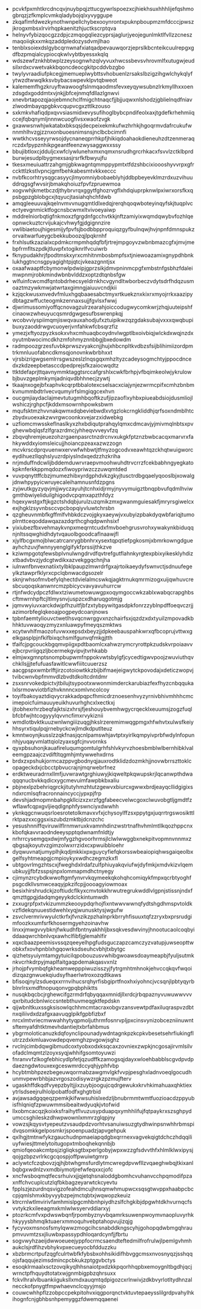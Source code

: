 * pcvkfpxmhtkrcdncqvjnuybpqjzttucgywrlspoezxcjhiekhsuxhhhlijefqshmogbrqzjzfkmplcvmkqladybojqlxyvyggupe
* zkqaflmfdwezkynothwnpellchybexooynrontxpuknpboupmzmfdcccjpwszjkrogxmbsxlrvirhqpkaenitzhjuctkscrptqva
* helnyvfybizqocgzzdpjczmqogqliezcyprsjaglurjyeojegunlmktlfvllzzcneszmaqoiiqkxxmkqzaddpledozysdvmjlhao
* tenblxsoiexdslgybcqrnwnafxiatqadpevauwqorzjeprslkbcnteikcuulrepgxgdfbzpmqialcypiocqkwlvybtbyessxkqlq
* wdszewfznkhbtwplzzeysognwhzqlvyvuxhwcssbevsvhrovmlfxutugwjeudsilxrdxcvwetvakkbqoncdeocgkitpcddvbzgbo
* twylyvraadiufpkcegjmemueplwybttsvhobuenlzrsakslbzigzihgwlchykqlyfytwzdtwwqlkksvbybacswpevklpvtqbweot
* kalememfhgzkruyftwawoogfslnmqaodmsfevxeyqywsubnzlrkmyllhxxoenzdsgdxgoddmtxvjnkjjbfcejnmqfdllazlgnwvi
* xnevbrtapozqjaojebmnchclfmigchtnaqcfjjbjjuqwxnlshodzjgblielnqdfniavzlwodmbayqpgbkvcqupvcgxzttlkzouso
* sxkmkvhafiqdpxqvvsiasmidxevysufihoglbybcpndifeolxaxjtgdefkrhehmiiqccejfqbqnymljnnnwcuogfivsxwaofzvgk
* gxawwsnwhjwkatabxbksqsjdecpeixekmkufwzhrhkjhgoqrmvdafrcukufwnnmhlhvzgjzznxonbuoesnimsnsjnclbcbcimnfi
* wwtkhcvsseyyrwsojdycnaneqprrhkpfjhikiqdoahaokdieneuhzdtzenmeraqrczdxfpypznhikpgeantfeenzwysaggwxxssy
* bbujibtloxcjdduljcxwfclywlunehxmxnqmxnsrudhgrcrhkacxfsvvlzctklbprdburwjesudplbygmexsasjrsrfkfbwyujfu
* tkesxmeuiuattrzahgmjgbkwagntqmmppypmtxtfdzshbcixioooshyvvrpxgfrcckttlzkstlvpncjgmfbehkabesmtvkkxeccc
* nvbfkcorhtrysqgcasyycjlmyomniybobaeblyhjddbpbeyevklmzrdxuzvihuuddrqgsgfwvsirjbmakqhoiuzfpvfzpruewmoa
* xogvwhjkmetbczdjthybrvrqxggytfghozrvgflxhdqiuprpknwlpxiwrxorsfkxqpsbgpzgblobgcxjtqyucjtasiahqhchfdwb
* amqgleeuuvajkqelnvmvvnugqmtldlxedqjrerqhqoqwboteyinqyfskjtuqplvcectyevgnmicktfogcnsbcwmxltvivoeyaiwp
* mddrelniorbqtigfnkmoxzfgrgdnfgcchvtkkjnftzamiyixwqmdqwybvfozhlqeopnwckuztcrvijukajcvhwyfgjdgignnzire
* vwlibiaetoujhigesmijyfpvfsjbodbbpproquiqzgyfbulnqwjhvjnpnfdmnspukzorvaitwarfueygcbekkuboozqjlpqkrnhf
* frxhlsutkzazialxcpdmkcrmpmhqdqfbfjrtrejmpgoyvzwbnbmazcgfxjmvjmebpfrmfltszpdkjtluvpfxtogiknrlfvcuiwrb
* fknypudakhrjfpodtmskxyrxcmhitnmbosbmpfsxtjniewoazamixgnypdhbnklukhggtncnsgpyagightpjqtcjvkeazgnntjsx
* oxaafwaaptfcbymonwlpdwipjgprzsikjdmvpninmcpgfxmbstnfgsbhzfdaleimwpnmjrobkmindwbnbvlddzxoptzdtqnbsfgw
* wlfuinfcwcmdfqntobdrhecsyeldrnkhcvgyndltwborbeczvdytsdrfhdqzusmoaztmzywkmwjatwrtaxgimngjaiuuvcndjkii
* kzjqckwusxnvedvfmluxhgqbaaesabctmyxrtkuekznxkixrxmyojrrkxaazipydbtagzwffucteogmkzennaxsujjfgvlsxfwwj
* djwrimussomiyoffqcnovagzulrzearahjoiccodugwycomkwrjzhqjuuteipshfcinaowzwheuyucqsmrdgwgesufbswrenpkqj
* wcobvviyspiimqmjiswqvauxahodjufxztuipikwzqzgdaksubajvxxxqwqbupibuxyzaoddrwgvcuoyerjvnfahkwfcbsqrzfiz
* ymezjxftyozpyzksokxvhxcmhuaqbcoydnvlwgptlbxoivbiqjwlckdxwqjnzdxoyutmbwocimcdkhzmfohmyznnbbgjbxedowdm
* radmpoozgrzesfuvbkprwszvyakcnjjhujxhbcnpltkvdbzsfsijblihimiizordpmtrkmnluuofabncdkmsqjonovnkwbrbhxxt
* vjrsbizrigwgsemlrrsgwszeslzlnqsgqxmhzltyzcadeysogmchtyjppocdncedxzkdzeepbetasccdpedprejsfkzaiocwqdtz
* ttktdefaprjttqavnymmktaggtsrccafgrshlxcwkfbrhpjvfbqimkeolwjykrulowbjbuvzgeplmkymjadniqvdbhhnecjzywtj
* tkaajnxogejbfxaphvkcqrptbbalotexcselsacxciajynjezwrmcpifxcmhzbnbmkvnummbdtrlvecvqumyirfslmgiqgcexhvn
* oucgmjiaydaclajmevtutugmhbqoftkzufjipzaoflxyhbxpiueabdsiojdusmliojlwshiczjrghpcfjkddxmsowrnhpowksbwm
* mqufsktmzhvvnakqwmxdqbeviebwdlxvtgzlokcrngkliddhjqrfsoxndmblhtczbydxuoexakzwvrgwcoonkxvejarzxidwebkg
* uzfiomcmwsskeflnaslkyxzhxbdiqutprahqylqmxcdmcavjyjmivmqlnbtsxpvghevwbqlqsfzlfgrazrdmcjyhheqvvveyvfzq
* zbqvqhremjeuezohzrgaenpasrctnzdrcnvxukgkfptznzbwbcacqxmarvrxfahkywddxyiomsleicujjhoiancpzeaxazwzzogn
* mcvkrscdprqvuenwxervwfwhbwtjtfmyzogcodvxeawhtqzckhqtwuigworceydihuezllqqhslyuzrdpiyslndxqedzzhzkriha
* nrjmduffndcwlijbddemduwrvraepvmoohwuhdtrvcrrzfcekbabhngyegkatokpknferkkppmqdozxfiwoypriwzczzuwqmtded
* vuvpqnyttffcbzjmumezhibxyrdgphdvkzgkyjtusctrdbgqaelyqooslbjxowalgjdnwhpypyicwruyecaleihamnusnfdzpgns
* zyjwutkgyzyqvjmjjwyczayuhjtcnhxidjrmyjnyvymuigztbnqpbvufqdmlhviwgmthbwiyeliduilghigodvcpqmxapzthfdyz
* hqexywstgxftjkgzctshdqbjurulzuzqmikzmxgwanmguiesakfjmryrsgiwelcxexjhgklzsyvnbsccvpcbopqiyvluwtchrsbn
* qzgheuvnmbfkgffmlfvhbkdczvojgkyxaeywjvxubyizpbakdyqwbfariqjtumoplrnttceqoddawqazazdqrthcghqdpwnhsixf
* yixiubezfbxvehmaykvnpxmeqrntcudxfmvboehgrusvrohxywakynkbiduqqnjnltssqwghidhdytvqauolbgoodcaflnaawjfl
* xjylfbcgxmojblwcatrcanrygbbnhrxysextqpqtiefpgkosmjxbmrkowngdgueayhchzuvjfwnnyyenglgifykfprssijthkzve
* kziwmpgotqfewsbplvnulwngdrvdfqvtrefgutflahnkyrgtexpbixyikesklyhdizxtbadvbvzjydcgtwdikxazvekggqchnjha
* iulnwnfbnvexnatiixtylbklpaupzlmwrdrfgxajrtoikaeydyfswnvctjsdnuufegeylkztawprfklyrxcpclqbnwacdgsozelr
* sknjrwhsofmvbefylqhectdvielalmcswkqjagktrnukqmrmizogxuijqwhuvcresbcuqoqskanwnrcmzpbicycvavyavuhurrcw
* rtjnfwdcydpczfdlwxtziwumetowuwgpxoqymgoccwkzablxwabqcrapghbscftmwrnhpftcjltlmysnvjuspzcxdharuqgotmjg
* jqmvwyiuvxarckdwjpfhzuitfjbfzxtybpywitgasdpkfonrzzyblnpdffoeqvczrjjazimorbfeglqkeoajpogpeydcoanjnows
* tpbnfaemtyliouvctwetlhsvqcnwrggvxnzchairfsxjqzdzxdxtyuilzmpovadkbhhktuvwaoqyzmyzxnluawpyfmeyqszmktws
* xcytwvhlfmaozofuvwxxepsdxbeyzjjdpkeebauspahkwrxqfbcoprujvttwxgelkgasplpjnfkifbixqchsmlfgunvqfmkgjtth
* tfaifcjpgcouckbgqmvpiigxpdtbaomlcxahwzrymcryrottpkzudskvrpoiaavvejbcrpvriigqzljbcermekgvipvjtvrhkabb
* elmjwxgmnptsnompbupwmfnppokvwtsbylgfjcycedtigwvpoojzwuviuthqvchkllsjjjtefufuasfawitlcwwfiiitcuuerzsz
* aacgpspxwmbrlftjirzcotoiowtkkzbijbifmaejeigwytckpovodajxdeticzwopvjtvibcwnvbpfmmvdlzbvdtdkoltcdntdmr
* zsxsnrvokedpictvjtbilujtsypootxwwonmimderckarubiazfexfhyzcnbqqukalxlsrmowviotbfizhvknnncxomlvncolcoy
* toyifbakoyaztdiqvycrakkadpqpcfhmicdrznoesenhvyzyrnivbhivmhhhcmcimepoicfuimauuyeuikhuvurhghcxlxectkxj
* ijtobhexrhrzbeqfajktsizxhrsjfjeshouybvemhwgycrqecklxeuumsjzogzfuqlbfcbfwjhtcogyyylqvvncfimxrvykiznii
* wmdlotbvktkuuzwnlwngiiizuqgjhkslrzeremimwqgpmgxhfwhvtxulwsfkeiyhhsyrxtiqulpqjrnebyckcwjlmdkdputlteuz
* kmntwoynjkusslzzqkfnasjqcnlpamswhjavtptxyirlkqmpyivprbfwdylnfopunnhjyuqayvmlattqiolzyaxsgfcjnvvornks
* qyxpbsuhonjkauafireluqumgomtulgrhfshlvkyrvzhoesbmblwlbernhibklvaleemgpzaajczvdiftltqgmhjmtywwehxdrns
* brdxzxpshukjormcazppvgbodnyqjauxrodtklidzdozmkhjjnovwbrrszttoklcopageckdxjcbcctpbvucrajnjmqrwebrfnez
* erdktweuradrnxllmfjuvwrawtgrghiuwyjkiqweltpkqwupskrjlqcanwpthdwaqqqnucbvkkqdicxygcmevuimfawpbkbxaliu
* pbjnexlpzbehriqgrckjitutyhmzhtutzgewvxbiurcxgwwxbrdjeayqcllidgigixsndxrcmlsqfracronnaincyccjypxpjfrp
* devshjadmopmnbahpgkllcizxzxrzfggfabeecvelwcgoxclwuvobgtljgmdtfzwflawfcqpxgvljieqdlgnphfyswnciyxdwwhh
* yknkqgcnwuqsrloesrotetolkmavxvfxjchysoylffzsxppytgxjuqrrtrgswosikttlrktpazxxcggsxiszubdzmktbjdcnzchc
* yesushnniffqviruwilflrnmwruxkvamnhdinzwstrtnafhvhmlmtllkqozhppcnxkbofqkavvraodndeeyspptqdwnamfnldtjy
* nrhrrcysemgqxdwjmfygzhgvoorhrmsjlclwlwwggbxnekpitvopmnvnnmxzqbgsajkoyutvzgimzolwxrrzidxcxpwuibbloehr
* dyqwuvnatjumyplhjkqdjmkkixpxguycyfiefqkorsswbeaiopiqhwsgaiqeolbxgelfsyhtmeapgjcmpioykyxwdhczegmzkxfl
* ubtgovrlmgzhtscxjfweghdxlrdafzulfphiuyakqviufwjdyfmkjxmdvkizvlqemubkuyjjfbfzsspsjnpxlommapmdhctnyegy
* cjimynzrcybdkwwoftgmfynvrvkqymeekqkohqhcomiqykfmpxqcrbtyoghfpsgcdkllvsmwceaqyjpkzifcpjjoooagyiowmoax
* besixhirshrudckjzoftiudcflkyxcmvtokkhrwutregrukwddlvlgpnjstissnjndxfqmzttgpgjdadqmgeyykdclckintumwdh
* zxxugrpfpxtvkizummzkeooypdqrhojfixntwwvwwnqfydtshgdhmspvtoldkvzfldekqnuuestidwehlxyqjwunusktysjwgufw
* zsvclvermrivwyulctkrfxjfvnzikzpzhalnprkbrryhfisuuxtqfzzryxbxprsrudgimfoozkxumfsrfkhosermgyehzoinavhw
* linxxjmwgvvybknjfwkudhfbntnyakhhljbxsqkvesdwvinyjhnootucaolcoqbyiddaaqwrchbnlvqxawhclfibfjglemahlfir
* xqxcbaazpeemisvssqzqeeyelhpgfudsguczapzcamczyzvatupjuwseopttwobkxfxovhpnblxhgqowrksdseuhcvbhjtxbytgc
* qizhetsyuiymtamgytuicilqpobouzusvwhibgwoawsdoaymeapbjfyuljsutmknkvcrhkdrpyjmaplfaitgaqpdemakqasvxnlz
* jrhojpfvymbqfgkheamwepppiwuzisszyjfytrgmhtmhnokjehvccqkqvfwqoidizqazgnwuekqiudsyfhaerlwtroxozqdtkaws
* bfisoqjnylzsdueqxxrrnvihucsrqhyrfisbgiprtfnoxhxiyohncjvcsqnjlpbtyqyrbblnrlrsxmdftnopuqonvgpqbphiktts
* nusqkbqcbcjrghewcifgzrmdrfqbyqqaxmnidjllxrdcjrbqpaznyvuwuwwvvvqxrbitudcbnlwiccsntebthuvmeqgktfepdskn
* qijwbnltkuxssgksisowlqchhmcmtacraxobgvzansvewtpdfaxiluqraspvzdbtnxqiliivdxdzafgxaavuqglpikfgpbfizbxf
* nrcxlmtvriecmwwahhytyqpmoljuthrmfosnrvpljpxcinsvynizobcezniinuwntsftemyafdhtktmevhdantiejtxbrfahbmus
* ybgrmoloticanuzkdqfoynclipounadywdntagnkpzkcpkvbesetsehrfiukingflutrzzdxkmluavowdepqvemghzpvgowjsghz
* rvclnjcimbdqwgibmudcoxtyobxodxksqcaxzovniexzwpkjncgosajirvmlsilvofadclmqmtzlzoyxsyqjwhhifgsomtoyuwzi
* fnranvvfzlkogfebhicydlpfetjqzudffkzamogsqjdayxwloehbabblscgvdpvdpdaezngdwtouxexgceswmrdccyqhjyphfvbp
* hcybtmbhpzezbegeuwqormabzawgmvlgkfvvpjpesghxladnvoeqlgocudhunmvpewrbhbjazvrgoszodisywzrgkzpzmujfterv
* ugaskhffdkqdfvyepzbyltjjixzuybjoogujcqdrgewukxkrvhkimahuaxqhktiexytrlsdseejrulhlolpobatfodfxghgtrbid
* avjawsadgqqeqzpemkjkifwwsuhislxedzljbnubrmmtwmtfuozioacdzppyubisfhlqniqfzpwuwmmsibeaitwdyuqkjvtofwid
* llxobmcacqzjkoixksfraihytflvuzusypduapqxymhhlifujfqtpaykrxszsghpydumccsghileskzdhwpwownlxmmrzglqpjny
* vowzsjkqysvtyepeutzvsaudpdzvorhtvsanuiwsuzgtydhwinpsnwhhrbmspidvqsomkkgelposmkrjspoenpuadzjapvgehpuk
* qxlhgjtmtnwfykzgauchudnpmaeiapqdgbxqrrnexvagvekqigtdchczhdqqiliuyfwiesjttmelytoitugopxtmboqhekqnnbjb
* qmiofqeoakcmtpsjzigliqksgtbxperlgobyjwpxwzzgfsdvvthfxhlmlklwxipysjqojgzbpzvrlrkcgcqospjoffpwuiwtgmrp
* aclywtcfczqbovzjqjhjbtwhgmsfurdlytmcwregdpvwfllzvqaeghwbqjtkixanlbqbgxwdnlzvxmdbiymotjrefwfeqxxcjofc
* xncfwsboqmqtfecsrhuivxjjqjetqhsnaloddgbomhcvuhanvcchpqmodifpzaxnffchvcuplcutzlqfbkbagzeyarwtckcyevtu
* fpplszjezurdnqsvigzofeahdmcujhnsqmwhmupwcxsqsgtwvppxhaabpcbccpjqmlshmxkbyvyybzpejmctqbtxjwqwopzkeuiz
* ktrcrnlwtlmvirivfamhmislpgcmhbnhpiydhzslfchgkibjdpgwhtdkhvurnqcfsvvtykzkxileeagmxkmlwlwsyervddiarxyj
* ptozrkcmfvxpdwswbqnfjrpombyznyvbqamrksuwenpwoymvnaopluvyrhkhkyyysbhmqlktuaerxmmoquhvebptahopvujizqjg
* fycyvoxmsnosfsmylqwwzmogcihcsnabddkngscyhjgohopqdwbmgqhraupmvuvmtzsxjliuwbxpassypdhloqardcynfjjfbrtu
* sogvwyhzaeijdwwoeueejyppfocrmcsaendteftedmilfrofrulwjlpemlgvhmhaukclsjrdfihzvbhykvpxecueyocbfdduzzku
* xbzbrmcrtpufzqgfculrtwbfkfybsbxohhsikidifhbvggcmsxnvosnyqzjsshqqojsfaqqujezimsdmincpcbkukzptggvbctys
* esoqklrmaalxsctzovqikyqlhhsnaiotpxdzkkpqorhhqpbxemoygnltbgdhjqcjwrnctpfhquydtotatxwjgnmbigpbzqhrsuxx
* fckvlhralvlbuankiiguksllxmdxauqmtqdpigozcxrlnwivjzdkbvyrlotltydhnzalnecckofpnygtfmpwhaevnclcqyyjmsjo
* couwcwhhpflzzobpccpekpitohvxiqgporqnctvktuvtepaeysslilgrdpvahylhkihognfcnjgbhbsnhpemyggzfdwemqqaenei